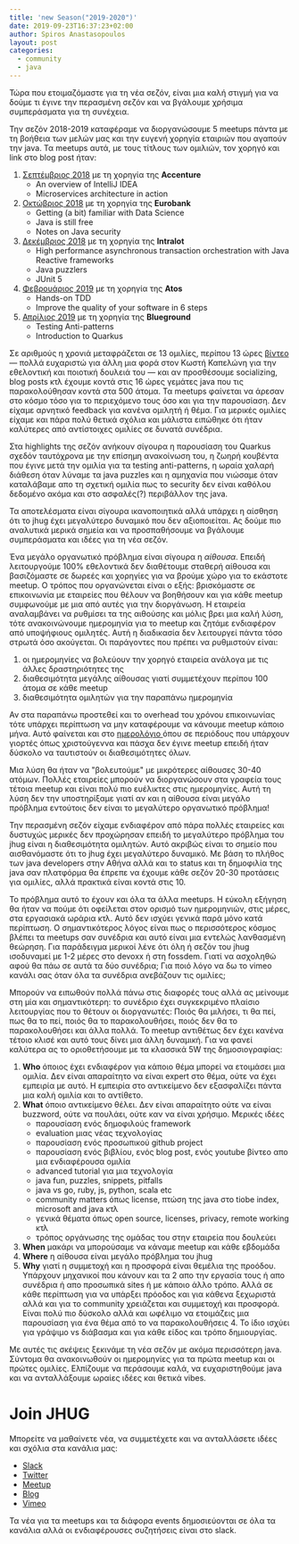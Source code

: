 ```yaml
---
title: 'new Season("2019-2020")'
date: 2019-09-23T16:37:23+02:00
author: Spiros Anastasopoulos
layout: post
categories:
  - community
  - java
---
```

Τώρα που ετοιμαζόμαστε για τη νέα σεζόν, είναι μια καλή στιγμή για να δούμε τι έγινε την περασμένη σεζόν και να βγάλουμε χρήσιμα συμπεράσματα για τη συνέχεια.

Την σεζόν 2018-2019 καταφέραμε να διοργανώσουμε 5 meetups πάντα με τη βοήθεια των μελών μας και την ευγενή χορηγία εταιριών που αγαπούν την java. Τα meetups αυτά, με τους τίτλους των ομιλιών, τον χορηγό και link στο blog post ήταν:

  1. <a href="https://www.jhug.gr/new-meetupsep-2018/" rel="noopener" target="_blank">Σεπτέμβριος 2018</a> με τη χορηγία της **Accenture** 
      * An overview of IntelliJ IDEA
      * Microservices architecture in action
  2. <a href="https://www.jhug.gr/jhug-meetup-october-30th-2018/" rel="noopener" target="_blank">Οκτώβριος 2018</a> με τη χορηγία της **Eurobank** 
      * Getting (a bit) familiar with Data Science
      * Java is still free
      * Notes on Java security
  3. <a href="https://www.jhug.gr/jhug-meetup-december-3rd-2018/" rel="noopener" target="_blank">Δεκέμβριος 2018</a> με τη χορηγία της **Intralot** 
      * High performance asynchronous transaction orchestration with Java Reactive frameworks
      * Java puzzlers
      * JUnit 5
  4. <a href="https://www.meetup.com/Java-Hellenic-User-Group/events/258620920/" rel="noopener" target="_blank">Φεβρουάριος 2019</a> με τη χορηγία της **Atos** 
      * Hands-on TDD
      * Improve the quality of your software in 6 steps
  5. <a href="https://www.jhug.gr/jhug-meetup-april-9th-2019/" rel="noopener" target="_blank">Απρίλιος 2019</a> με τη χορηγία της **Blueground** 
      * Testing Anti-patterns
      * Introduction to Quarkus

Σε αριθμούς η χρονιά μεταφράζεται σε 13 ομιλίες, περίπου 13 ώρες <a href="https://vimeo.com/javahellenicusergroup" rel="noopener" target="_blank">βίντεο</a> &#8212; πολλά ευχαριστώ για άλλη μια φορά στον Κωστή Καπελώνη για την εθελοντική και ποιοτική δουλειά του &#8212; και αν προσθέσουμε socializing, blog posts κτλ έχουμε κοντά στις 16 ώρες γεμάτες java που τις παρακολούθησαν κοντά στα 500 άτομα. Τα meetups φαίνεται να άρεσαν στο κόσμο τόσο για το περιεχόμενο τους όσο και για την παρουσίαση. Δεν είχαμε αρνητικό feedback για κανένα ομιλητή ή θέμα. Για μερικές ομιλίες είχαμε και πάρα πολύ θετικά σχόλια και μάλιστα ειπώθηκε ότι ήταν καλύτερες από αντίστοιχες ομιλίες σε δυνατά συνέδρια.

Στα highlights της σεζόν ανήκουν σίγουρα η παρουσίαση του Quarkus σχεδόν ταυτόχρονα με την επίσημη ανακοίνωση του, η ζωηρή κουβέντα που έγινε μετά την ομιλία για τα testing anti-patterns, η ωραία χαλαρή διάθεση όταν λύναμε τα java puzzles και η αμηχανία που νιώσαμε όταν καταλάβαμε απο τη σχετική ομιλία πως το security δεν είναι καθόλου δεδομένο ακόμα και στο ασφαλές(?) περιβάλλον της java.

Τα αποτελέσματα είναι σίγουρα ικανοποιητικά αλλά υπάρχει η αίσθηση ότι το jhug έχει μεγαλύτερο δυναμικό που δεν αξιοποιείται. Ας δούμε πιο αναλυτικά μερικά σημεία και να προσπαθήσουμε να βγάλουμε συμπεράσματα και ιδέες για τη νέα σεζόν.

Ένα μεγάλο οργανωτικό πρόβλημα είναι σίγουρα η _αίθουσα_. Επειδή λειτουργούμε 100% εθελοντικά δεν διαθέτουμε σταθερή αίθουσα και βασιζόμαστε σε δωρεές και χορηγίες για να βρούμε χώρο για το εκάστοτε meetup. Ο τρόπος που οργανώνεται είναι ο εξής: βρισκόμαστε σε επικοινωνία με εταιρείες που θέλουν να βοηθήσουν και για κάθε meetup συμφωνούμε με μια από αυτές για την διοργάνωση. Η εταιρεία αναλαμβάνει να ρυθμίσει τα της αιθούσης και μόλις βρει μια καλή λύση, τότε ανακοινώνουμε ημερομηνία για το meetup και ζητάμε ενδιαφέρον από υποψήφιους ομιλητές. Αυτή η διαδικασία δεν λειτουργεί πάντα τόσο στρωτά όσο ακούγεται. Οι παράγοντες που πρέπει να ρυθμιστούν είναι:

  1. οι ημερομηνίες να βολεύουν την χορηγό εταιρεία ανάλογα με τις άλλες δραστηριότητες της
  2. διαθεσιμότητα μεγάλης αίθουσας γιατί συμμετέχουν περίπου 100 άτομα σε κάθε meetup
  3. διαθεσιμότητα ομιλητών για την παραπάνω ημερομηνία

Αν στα παραπάνω προστεθεί και το overhead του χρόνου επικοινωνίας τότε υπάρχει περίπτωση να μην καταφέρουμε να κάνουμε meetup κάποιο μήνα. Αυτό φαίνεται και στο <a href="https://www.meetup.com/Java-Hellenic-User-Group/" rel="noopener" target="_blank">ημερολόγιο </a> όπου σε περιόδους που υπάρχουν γιορτές όπως χριστούγεννα και πάσχα δεν έγινε meetup επειδή ήταν δύσκολο να ταυτιστούν οι διαθεσιμότητες όλων.

Μια λύση θα ήταν να "βολευτούμε" με μικρότερες αίθουσες 30-40 ατόμων. Πολλές εταιρείες μπορούν να διοργανώσουν στα γραφεία τους τέτοια meetup και είναι πολύ πιο ευέλικτες στις ημερομηνίες. Αυτή τη λύση δεν την υποστηρίξαμε γιατί αν και η αίθουσα είναι μεγάλο πρόβλημα εντούτοις δεν είναι το μεγαλύτερο οργανωτικό πρόβλημα!

Την περασμένη σεζόν είχαμε ενδιαφέρον από πάρα πολλές εταιρείες και δυστυχώς μερικές δεν προχώρησαν επειδή το μεγαλύτερο πρόβλημα του jhug είναι η διαθεσιμότητα ομιλητών. Αυτό ακριβώς είναι το σημείο που αισθανόμαστε ότι το jhug έχει μεγαλύτερο δυναμικό. Με βάση το πλήθος των java developers στην Αθήνα αλλά και το status και τη δημοφιλία της java σαν πλατφόρμα θα έπρεπε να έχουμε κάθε σεζόν 20-30 προτάσεις για ομιλίες, αλλά πρακτικά είναι κοντά στις 10.

Το πρόβλημα αυτό το έχουν και όλα τα άλλα meetups. Η εύκολη εξήγηση θα ήταν να πούμε ότι οφείλεται στον ορισμό των ημερομηνιών, στις μέρες, στα εργασιακά ωράρια κτλ. Αυτό δεν ισχύει γενικά παρά μόνο κατά περίπτωση. Ο σημαντικότερος λόγος είναι πως ο περισσότερος κόσμος βλέπει τα meetups σαν συνέδρια και αυτό είναι μια εντελώς λανθασμένη θεώρηση. Για παράδειγμα μερικοί λένε ότι όλη ή σεζόν του jhug ισοδυναμεί με 1-2 μέρες στο devoxx ή στη fossdem. Γιατί να ασχοληθώ αφού θα πάω σε αυτά τα δύο συνέδρια; Για ποιό λόγο να δω το vimeo κανάλι σας όταν όλα τα συνέδρια ανεβάζουν τις ομιλίες;

Μπορούν να ειπωθούν πολλά πάνω στις διαφορές τους αλλά ας μείνουμε στη μία και σημαντικότερη: το συνέδριο έχει συγκεκριμένο πλαίσιο λειτουργίας που το θέτουν οι διοργανωτές: Ποιός θα μιλήσει, τι θα πεί, πως θα το πεί, ποιός θα το παρακολουθήσει, ποιός δεν θα το παρακολουθήσει και άλλα πολλά. Το meetup αντιθέτως δεν έχει κανένα τέτοιο κλισέ και αυτό τους δίνει μια άλλη δυναμική. Για να φανεί καλύτερα ας το οριοθετήσουμε με τα κλασσικά 5W της δημοσιογραφίας:

  1. **Who** όποιος έχει ενδιαφέρον για κάποιο θέμα μπορεί να ετοιμάσει μια ομιλία. Δεν είναι απαραίτητο να είναι expert στο θέμα, ούτε να έχει εμπειρία με αυτό. Η εμπειρία στο αντικείμενο δεν εξασφαλίζει πάντα μια καλή ομιλία και το αντίθετο.
  2. **What** όποιο αντικείμενο θέλει. Δεν είναι απαραίτητο ούτε να είναι buzzword, ούτε να πουλάει, ούτε καν να είναι χρήσιμο. Μερικές ιδέες 
      * παρουσίαση ενός δημοφιλούς framework
      * evaluation μιας νέας τεχνολογίας
      * παρουσίαση ενός προσωπικού github project
      * παρουσίαση ενός βιβλίου, ενός blog post, ενός youtube βίντεο απο μια ενδιαφέρουσα ομιλία
      * advanced tutorial για μια τεχνολογία
      * java fun, puzzles, snippets, pitfalls
      * java vs go, ruby, js, python, scala etc
      * community matters όπως license, πτώση της java στο tiobe index, microsoft and java κτλ
      * γενικά θέματα όπως open source, licenses, privacy, remote working κτλ
      * τρόπος οργάνωσης της ομάδας του στην εταιρεία που δουλεύει
  3. **When** μακάρι να μπορούσαμε να κάναμε meetup και κάθε εβδομάδα
  4. **Where** η αίθουσα είναι μεγάλο πρόβλημα του jhug
  5. **Why** γιατί η συμμετοχή και η προσφορά είναι θεμέλια της προόδου. Υπάρχουν μηχανικοί που κάνουν και τα 2 απο την εργασία τους ή απο συνέδρια ή απο προσωπικά sites ή με κάποιο άλλο τρόπο. Αλλά σε κάθε περίπτωση για να υπάρξει πρόοδος και για κάθενα ξεχωριστά αλλά και για το community χρειάζεται και συμμετοχή και προσφορά. Είναι πολύ πιο δύσκολο αλλά και ωφέλιμο να ετοιμάζεις μια παρουσίαση για ένα θέμα από το να παρακολουθήσεις 4. Το ίδιο ισχύει για γράψιμο vs διάβασμα και για κάθε είδος και τρόπο δημιουργίας.

Με αυτές τις σκέψεις ξεκινάμε τη νέα σεζόν με ακόμα περισσότερη java. Σύντομα θα ανακοινωθούν οι ημερομηνίες για τα πρώτα meetup και οι πρώτες ομιλίες. Ελπίζουμε να περάσουμε καλά, να ευχαριστηθούμε java και να ανταλλάξουμε ωραίες ιδέες και θετικά vibes.

# Join JHUG

Μπορείτε να μαθαίνετε νέα, να συμμετέχετε και να ανταλλάσετε ιδέες και σχόλια στα κανάλια μας:

  * [Slack](https://jhug.slack.com) 
  * [Twitter](https://twitter.com/jhug) 
  * [Meetup](https://www.meetup.com/Java-Hellenic-User-Group/) 
  * [Blog](https://www.jhug.gr) 
  * [Vimeo](https://vimeo.com/javahellenicusergroup) 

Τα νέα για τα meetups και τα διάφορα events δημοσιεύονται σε όλα τα κανάλια αλλά οι ενδιαφέρουσες συζητήσεις είναι στο slack.